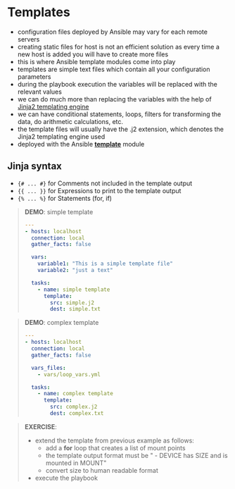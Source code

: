 # Templates
- configuration files deployed by Ansible may vary for each remote servers
- creating static files for host is not an efficient solution as every time a new host is added you will have to create more files
- this is where Ansible template modules come into play
- templates are simple text files which contain all your configuration parameters
- during the playbook execution the variables will be replaced with the relevant values
- we can do much more than replacing the variables with the help of [Jinja2 templating engine](https://jinja.palletsprojects.com/en/2.11.x/templates/)
- we can have conditional statements, loops, filters for transforming the data, do arithmetic calculations, etc.
- the template files will usually have the .j2 extension, which denotes the Jinja2 templating engine used
- deployed with the Ansible [**template**](https://docs.ansible.com/ansible/latest/collections/ansible/builtin/template_module.html) module
## Jinja syntax
- ```{# ... #}``` for Comments not included in the template output
- ```{{ ... }}``` for Expressions to print to the template output
- ```{% ... %}``` for Statements (for, if)


> **DEMO**: simple template
>
> ```yaml
> ---
> - hosts: localhost
>   connection: local
>   gather_facts: false
>
>   vars:
>     variable1: "This is a simple template file"
>     variable2: "just a text"
>
>   tasks:
>     - name: simple template
>       template:
>         src: simple.j2
>         dest: simple.txt
> ```



> **DEMO**: complex template
> ```yaml
> ---
> - hosts: localhost
>   connection: local
>   gather_facts: false
>
>   vars_files:
>     - vars/loop_vars.yml
>
>   tasks:
>     - name: complex template
>       template:
>         src: complex.j2
>         dest: complex.txt
> ```


> **EXERCISE**:
> - extend the template from previous example as follows:
>   - add a **for** loop that creates a list of mount points
>   - the template output format must be "   - DEVICE has SIZE and is mounted in MOUNT"
>   - convert size to human readable format
> - execute the playbook
